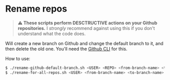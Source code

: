 # Rename repos

> **⚠ These scripts perform DESCTRUCTIVE actions on your Github repositories.** I _strongly_ recommend against using this if you don't understand what the code does.

Will create a new branch on Github and change the default branch to it, and then delete the old one. You'll need the [Github CLI][cli] for this.

[cli]: https://cli.github.com

How to use:

```bash
$ ./rename-github-default-branch.sh <USER> <REPO> <from-branch-name> <to-branch-name>
$ ./rename-for-all-repos.sh <USER> <from-branch-name> <to-branch-name>
```

